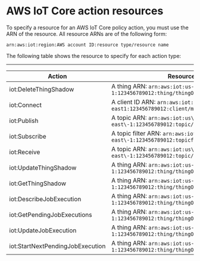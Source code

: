 # AWS IoT Core action resources<a name="iot-action-resources"></a>

To specify a resource for an AWS IoT Core policy action, you must use the ARN of the resource\. All resource ARNs are of the following form:

```
arn:aws:iot:region:AWS account ID:resource type/resource name
```

The following table shows the resource to specify for each action type:


****  

| Action | Resource | 
| --- | --- | 
| iot:DeleteThingShadow |  A thing ARN: `arn:aws:iot:us-east-1:123456789012:thing/thingOne`  | 
| iot:Connect | A client ID ARN: `arn:aws:iot:us\-east1:123456789012:client/myClientId` | 
| iot:Publish | A topic ARN: `arn:aws:iot:us\-east\-1:123456789012:topic/myTopicName` | 
| iot:Subscribe | A topic filter ARN: `arn:aws:iot:us\-east\-1:123456789012:topicfilter/myTopicFilter` | 
| iot:Receive | A topic ARN: `arn:aws:iot:us\-east\-1:123456789012:topic/myTopicName` | 
| iot:UpdateThingShadow |  A thing ARN: `arn:aws:iot:us-east-1:123456789012:thing/thingOne`  | 
| iot:GetThingShadow |  A thing ARN: `arn:aws:iot:us-east-1:123456789012:thing/thingOne`  | 
| iot:DescribeJobExecution |  A thing ARN: `arn:aws:iot:us-east-1:123456789012:thing/thingOne`  | 
| iot:GetPendingJobExecutions |  A thing ARN: `arn:aws:iot:us-east-1:123456789012:thing/thingOne`  | 
| iot:UpdateJobExecution |  A thing ARN: `arn:aws:iot:us-east-1:123456789012:thing/thingOne`  | 
| iot:StartNextPendingJobExecution |  A thing ARN: `arn:aws:iot:us-east-1:123456789012:thing/thingOne`  | 
